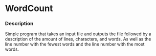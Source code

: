 # WordCount

### Description
Simple program that takes an input file and outputs the file followed by 
a description of the amount of lines, characters, and words.  As well as
the line number with the fewest words and the line number with the most
words.
